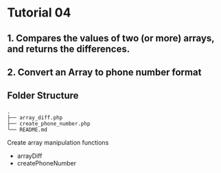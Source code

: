 # Tutorial 04

## 1. Compares the values of two (or more) arrays, and returns the differences.
## 2. Convert an Array to phone number format

## Folder Structure

```
.
├── array_diff.php
├── create_phone_number.php
└── README.md
```

Create array manipulation functions
- arrayDiff
- createPhoneNumber


